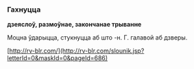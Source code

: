 ### Гахнуцца
**дзеяслоў, размоўнае, закончанае трыванне**

Моцна ўдарыцца, стукнуцца аб што -н. Г. галавой аб дзверы.

<a rel="author">[http://rv-blr.com/](http://rv-blr.com/slounik.jsp?letterId=0&maskId=0&pageId=686)</a>
